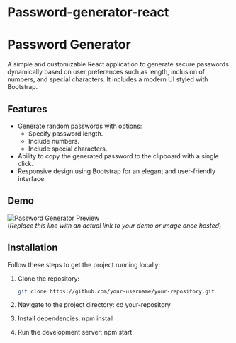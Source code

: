 
# Password-generator-react
# Password Generator

A simple and customizable React application to generate secure passwords dynamically based on user preferences such as length, inclusion of numbers, and special characters. It includes a modern UI styled with Bootstrap.

## Features

- Generate random passwords with options:
  - Specify password length.
  - Include numbers.
  - Include special characters.
- Ability to copy the generated password to the clipboard with a single click.
- Responsive design using Bootstrap for an elegant and user-friendly interface.

## Demo

![Password Generator Preview](preview-image-link)  
(*Replace this line with an actual link to your demo or image once hosted*)

## Installation

Follow these steps to get the project running locally:

1. Clone the repository:
   ```bash
   git clone https://github.com/your-username/your-repository.git

2. Navigate to the project directory:
    cd your-repository

3. Install dependencies:
   npm install

4. Run the development server:
   npm start

